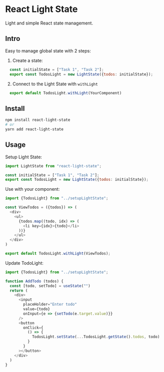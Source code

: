 # React Light State
Light and simple React state management.

## Intro
Easy to manage global state with 2 steps:

  1. Create a state:
  ```js
    const initialState = ["Task 1", "Task 2"];
    export const TodosLight = new LightState({todos: initialState});
  ```

  2. Connect to the Light State with `withLight`
  ```js
    export default TodosLight.withLight(YourComponent)
  ```

## Install
```sh
npm install react-light-state
# or 
yarn add react-light-state
```

## Usage
Setup Light State:
```js
import LightState from "react-light-state";

const initialState = ["Task 1", "Task 2"];
export const TodosLight = new LightState({todos: initialState});
```

Use with your component:
```js
import {TodosLight} from "../setupLightState";

const ViewTodos = ({todos}) => (
  <div>
    <ul>
      {todos.map((todo, idx) => (
        <li key={idx}>{todo}</li>
      ))}
    </ul>
  </div>
)

export default TodosLight.withLight(ViewTodos);
```

Update TodoLight:
```js
import {TodosLight} from "../setupLightState";

function AddTodo (todos) {
  const [todo, setTodo] = useState("")
  return (
    <div>
      <input
        placeHolder="Enter todo"
        value={todo}
        onInput={e => {setTodo(e.target.value)}}
      />
      <button
        onClick={
          () => {
            TodosLight.setState(...TodosLight.getState().todos, todo)
          }
        }
      ></button>
    </div>
  )
}

```
